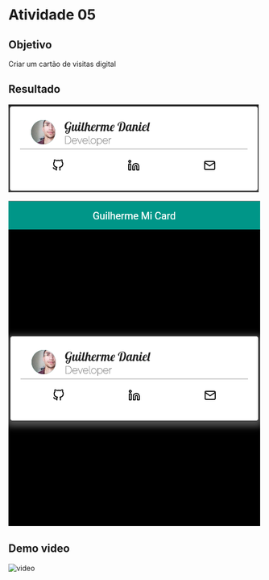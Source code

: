 # Atividade 05

## Objetivo

Criar um cartão de visitas digital

## Resultado

![image](public/card.png)

![image](public/cardfull.png)

## Demo video
![video]()